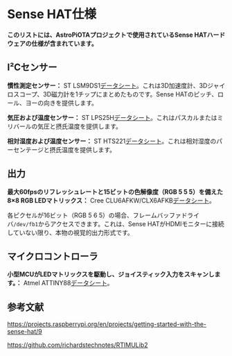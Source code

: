 # Sense HAT仕様
<!-- # Sense HAT Specifications -->

**このリストには、AstroPiOTAプロジェクトで使用されているSense HATハードウェアの仕様が含まれています。**
<!-- **This list contains the specifications for the Sense HAT hardware that's used in the AstroPiOTA project.** -->

## I²Cセンサー
<!-- ## I²C Sensors -->

**慣性測定センサー：** ST LSM9DS1[データシート](http://www.st.com/web/en/resource/technical/document/datasheet/DM00103319.pdf)。これは3D加速度計、3Dジャイロスコープ、3D磁力計を1チップにまとめたものです。Sense HATのピッチ、ロール、ヨーの向きを提供します。
<!-- Inertial measurement sensor: ST LSM9DS1 [data sheet](http://www.st.com/web/en/resource/technical/document/datasheet/DM00103319.pdf).  This is a 3D accelerometer, 3D gyroscope and 3D magnetometer combined in one chip.   It provides the pitch, roll and yaw orientation of Sense HAT. -->

**気圧および温度センサー：** ST LPS25H[データシート](http://www.st.com/web/en/resource/technical/document/datasheet/DM00066332.pdf)。これはパスカルまたはミリバールの気圧と摂氏温度を提供します。
<!-- Barometric pressure and temperature sensor: ST LPS25H [data sheet](http://www.st.com/web/en/resource/technical/document/datasheet/DM00066332.pdf).  This provides a measurement of air pressure in Pascals or Millibars, plus, temperature in centigrade. -->

**相対湿度および温度センサー：** ST HTS221[データシート](http://www.farnell.com/datasheets/1836732.pdf)。これは相対湿度のパーセンテージと摂氏温度を提供します。
<!-- Relative humidity and temperature sensor: ST HTS221 [data sheet](http://www.farnell.com/datasheets/1836732.pdf).  This provides the percentage of relative humidity, as well as, the temperature in centigrade. -->

## 出力
<!-- ## Outputs -->

**最大60fpsのリフレッシュレートと15ビットの色解像度（RGB 5 5 5）を備えた8×8 RGB LEDマトリックス：** Cree CLU6AFKW/CLX6AFKB[データシート](http://www.cree.com/sitecore%20modules/web/~/media/Files/Cree/LED%20Components%20and%20Modules/HB/Data%20Sheets/CLX6AFKB.pdf)。
<!-- 8×8 RGB LED matrix with ~60fps refresh rate and 15-bit colour resolution (RGB 5 5 5): Cree CLU6AFKW/CLX6AFKB [data sheet](http://www.cree.com/sitecore%20modules/web/~/media/Files/Cree/LED%20Components%20and%20Modules/HB/Data%20Sheets/CLX6AFKB.pdf) -->

各ピクセルが16ビット（RGB 5 6 5）の場合、フレームバッファドライバ`/dev/fb1`からアクセスできます。これは、Sense HATがHDMIモニターに接続していない限り、本物の視覚的出力形式です。
<!-- Accessible via frame buffer driver /dev/fb1 where each pixel is 16 bit (RGB 5 6 5). This is the only real form of visual output that the Sense HAT has unless plugged into an HDMI monitor -->

## マイクロコントローラ
<!-- ## Micro controller -->

**小型MCUがLEDマトリックスを駆動し、ジョイスティック入力をスキャンします。：** Atmel ATTINY88[データシート](http://www.atmel.com/Images/doc8008.pdf)。
<!-- A small MCU drives the LED matrix and scans for joystick input: Atmel ATTINY88 [data sheet](http://www.atmel.com/Images/doc8008.pdf) -->


## 参考文献
<!-- ## References -->

https://projects.raspberrypi.org/en/projects/getting-started-with-the-sense-hat/9

https://github.com/richardstechnotes/RTIMULib2
